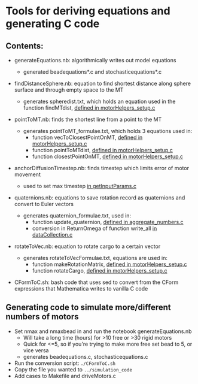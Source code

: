 # Tools for deriving equations and generating C code

## Contents:

* generateEquations.nb: algorithmically writes out model equations
    * generated beadequations*.c and stochasticequations*.c
* findDistanceSphere.nb: equation to find shortest distance along sphere surface and through empty space to the MT
    * generates spheredist.txt, which holds an equation used in the function findMTdist, [defined in motorHelpers_setup.c](https://github.com/mbovyn/Motor_Freedom/blob/b3c23df1b85995bf6ca94763a3e3098d953ae4c3/simulation_code/motorHelpers_setup.c#L368)
* pointToMT.nb: finds the shortest line from a point to the MT
    * generates pointToMT_formulae.txt, which holds 3 equations used in:
        * function vecToClosestPointOnMT, [defined in motorHelpers_setup.c](https://github.com/mbovyn/Motor_Freedom/blob/b3c23df1b85995bf6ca94763a3e3098d953ae4c3/simulation_code/motorHelpers_setup.c#L350)
        * function pointToMTdist, [defined in motorHelpers_setup.c](https://github.com/mbovyn/Motor_Freedom/blob/b3c23df1b85995bf6ca94763a3e3098d953ae4c3/simulation_code/motorHelpers_setup.c#L360)
        * function closestPointOnMT, [defined in motorHelpers_setup.c](https://github.com/mbovyn/Motor_Freedom/blob/b3c23df1b85995bf6ca94763a3e3098d953ae4c3/simulation_code/motorHelpers_setup.c#L645)
* anchorDiffusionTimestep.nb: finds timestep which limits error of motor movement
    * used to set max timestep [in getInputParams.c](https://github.com/mbovyn/Motor_Freedom/blob/b3c23df1b85995bf6ca94763a3e3098d953ae4c3/simulation_code/getInputParams.c#L560)
* quaternions.nb: equations to save rotation record as quaternions and convert to Euler vectors
    * generates quaternion_formulae.txt, used in:
        * function update_quaternion, [defined in aggregate_numbers.c](https://github.com/mbovyn/Motor_Freedom/blob/b3c23df1b85995bf6ca94763a3e3098d953ae4c3/simulation_code/aggregate_numbers.c#L53)
        * conversion in ReturnOmega of function write_all [in dataCollection.c](https://github.com/mbovyn/Motor_Freedom/blob/b3c23df1b85995bf6ca94763a3e3098d953ae4c3/simulation_code/dataCollection.c#L401)
* rotateToVec.nb: equation to rotate cargo to a certain vector
    * generates rotateToVecFormulae.txt, equations are used in:
        * function makeRotationMatrix, [defined in motorHelpers_setup.c](https://github.com/mbovyn/Motor_Freedom/blob/b3c23df1b85995bf6ca94763a3e3098d953ae4c3/simulation_code/motorHelpers_setup.c#L324)
        * function rotateCargo, [defined in motorHelpers_setup.c](https://github.com/mbovyn/Motor_Freedom/blob/b3c23df1b85995bf6ca94763a3e3098d953ae4c3/simulation_code/motorHelpers_setup.c#L336)

* CFormToC.sh: bash code that uses sed to convert from the CForm expressions that Mathematica writes to vanilla C code

## Generating code to simulate more/different numbers of motors

* Set nmax and nmaxbead in and run the notebook generateEquations.nb
    * Will take a long time (hours) for >10 free or >30 rigid motors
    * Quick for <=5, so if you're trying to make more free set bead to 5, or vice versa
    * generates beadequations.c, stochasticequations.c
* Run the conversion script: ```./CFormToC.sh```
* Copy the file you wanted to ```../simulation_code```
* Add cases to Makefile and driveMotors.c
